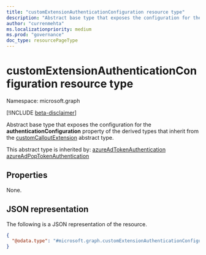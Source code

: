 ```yaml
---
title: "customExtensionAuthenticationConfiguration resource type"
description: "Abstract base type that exposes the configuration for the **authenticationConfiguration** property of the derived types that inherit from the customCalloutExtension abstract type"
author: "currenmehta"
ms.localizationpriority: medium
ms.prod: "governance"
doc_type: resourcePageType
---
```


# customExtensionAuthenticationConfiguration resource type

Namespace: microsoft.graph

[!INCLUDE [beta-disclaimer](../../includes/beta-disclaimer.md)]

Abstract base type that exposes the configuration for the **authenticationConfiguration** property of the derived types that inherit from the [customCalloutExtension](customcalloutextension.md) abstract type.

This abstract type is inherited by:
[azureAdTokenAuthentication](../resources/azureadtokenauthentication.md)
[azureAdPopTokenAuthentication](../resources/azureAdPopTokenAuthentication.md)

## Properties

None.

## JSON representation

The following is a JSON representation of the resource.
<!-- {
  "blockType": "resource",
  "@odata.type": "microsoft.graph.customExtensionAuthenticationConfiguration",
  "abstract": true
}
-->

``` json
{ 
  "@odata.type": "#microsoft.graph.customExtensionAuthenticationConfiguration " 
} 
```

